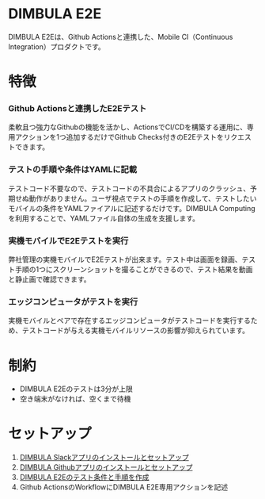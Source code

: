# DIMBULA E2E
DIMBULA E2Eは、Github Actionsと連携した、Mobile CI（Continuous Integration）プロダクトです。

# 特徴

### Github Actionsと連携したE2Eテスト
柔軟且つ強力なGithubの機能を活かし、ActionsでCI/CDを構築する運用に、専用アクションを1つ追加するだけでGithub Checks付きのE2Eテストをリクエストできます。

### テストの手順や条件はYAMLに記載
テストコード不要なので、テストコードの不具合によるアプリのクラッシュ、予期せぬ動作がありません。ユーザ視点でテストの手順を作成して、テストしたいモバイルの条件をYAMLファイアルに記述するだけです。DIMBULA Computingを利用することで、YAMLファイル自体の生成を支援します。

### 実機モバイルでE2Eテストを実行
弊社管理の実機モバイルでE2Eテストが出来ます。テスト中は画面を録画、テスト手順の1つにスクリーンショットを撮ることができるので、テスト結果を動画と静止画で確認できます。

### エッジコンピュータがテストを実行
実機モバイルとペアで存在するエッジコンピュータがテストコードを実行するため、テストコードが与える実機モバイルリソースの影響が抑えられています。

# 制約
* DIMBULA E2Eのテストは3分が上限
* 空き端末がなければ、空くまで待機

# セットアップ
1. [DIMBULA Slackアプリのインストールとセットアップ](./slack_setup.md)
2. [DIMBULA Githubアプリのインストールとセットアップ](./github_setup.md)
3. [DIMBULA E2Eのテスト条件と手順を作成](./create_e2e_test.md)
4. Github ActionsのWorkflowにDIMBULA E2E専用アクションを記述
